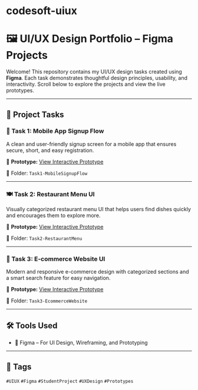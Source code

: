 # codesoft-uiux
# 🖼️ UI/UX Design Portfolio – Figma Projects

Welcome! This repository contains my UI/UX design tasks created using **Figma**. Each task demonstrates thoughtful design principles, usability, and interactivity. Scroll below to explore the projects and view the live prototypes.

---

## 📁 Project Tasks

### 📱 Task 1: Mobile App Signup Flow

A clean and user-friendly signup screen for a mobile app that ensures secure, short, and easy registration.

🔗 **Prototype:** [View Interactive Prototype](https://www.figma.com/proto/DPkw644vtb9PSLlUkR5SEz/NETFLIXXX?node-id=0-16&p=f&t=RMpf11jWNpT15sLd-1&scaling=scale-down&content-scaling=fixed&page-id=0%3A1&starting-point-node-id=0%3A3)

📂 Folder: `Task1-MobileSignupFlow`

---

### 🍽️ Task 2: Restaurant Menu UI

Visually categorized restaurant menu UI that helps users find dishes quickly and encourages them to explore more.

🔗 **Prototype:** [View Interactive Prototype](https://www.figma.com/proto/dPF49Yb0oEgI7qLxECiD9Z/Restaurant?node-id=9-3&p=f&t=cvHH3pCjgC2GM13A-1&scaling=scale-down&content-scaling=fixed&page-id=0%3A1&starting-point-node-id=9%3A3)

📂 Folder: `Task2-RestaurantMenu`

---

### 🛒 Task 3: E-commerce Website UI

Modern and responsive e-commerce design with categorized sections and a smart search feature for easy navigation.

🔗 **Prototype:** [View Interactive Prototype](https://www.figma.com/proto/8q0sfHutCwAGdj0RkS5OsK/E-commerce?node-id=10-1816&p=f&t=PaqgwFi1D1kfnLke-1&scaling=scale-down&content-scaling=fixed&page-id=0%3A1&starting-point-node-id=10%3A1526)

📂 Folder: `Task3-EcommerceWebsite`

---

## 🛠 Tools Used

- 🎨 Figma – For UI Design, Wireframing, and Prototyping

---

## 📌 Tags

`#UIUX` `#Figma` `#StudentProject` `#UXDesign` `#Prototypes`
